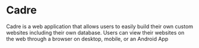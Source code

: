 # Cadre
Cadre is a web application that allows users to easily build their own custom websites including their own database. Users can view their websites on the web through a browser on desktop, mobile, or an Android App
